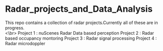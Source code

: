 # Radar_projects_and_Data_Analysis 
 This repo contains a collection of radar projects.Currently all of these are in progress.
 <br><\br>
 Project 1 : nuScenes Radar Data based perception 
 Project 2 : Radar based occupancy montoring
 Project 3 : Radar signal processing
 Project 4 : Radar microdoppler
